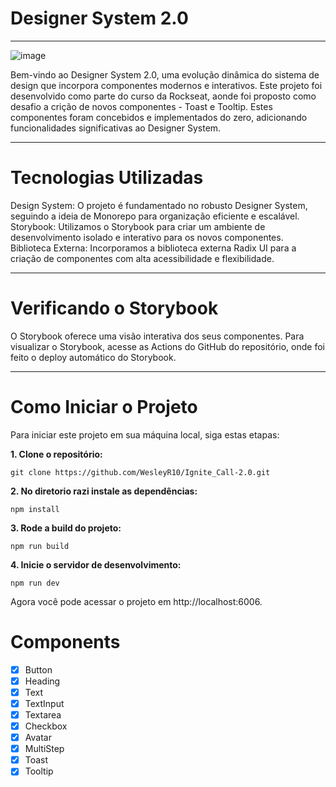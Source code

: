 # Designer System 2.0
***
![image](https://github.com/WesleyR10/Ignite_Call-2.0/assets/115756312/a5e6a168-f0f3-4133-bec5-b8e346dcf7e3)


Bem-vindo ao Designer System 2.0, uma evolução dinâmica do sistema de design que incorpora componentes modernos e interativos. Este projeto foi desenvolvido como parte do curso da Rockseat, aonde foi proposto como desafio a crição de novos componentes - Toast e Tooltip. Estes componentes foram concebidos e implementados do zero, adicionando funcionalidades significativas ao Designer System.
***

# Tecnologias Utilizadas

Design System: O projeto é fundamentado no robusto Designer System, seguindo a ideia de Monorepo para organização eficiente e escalável.
Storybook: Utilizamos o Storybook para criar um ambiente de desenvolvimento isolado e interativo para os novos componentes.
Biblioteca Externa: Incorporamos a biblioteca externa Radix UI para a criação de componentes com alta acessibilidade e flexibilidade.
***

# Verificando o Storybook

O Storybook oferece uma visão interativa dos seus componentes. Para visualizar o Storybook, acesse as Actions do GitHub do repositório, onde foi feito o deploy automático do Storybook.
***

# Como Iniciar o Projeto

Para iniciar este projeto em sua máquina local, siga estas etapas:

**1. Clone o repositório:** 

```
git clone https://github.com/WesleyR10/Ignite_Call-2.0.git
```
**2. No diretorio razi instale as dependências:**

```
npm install
```

**3. Rode a build do projeto:**
```
npm run build
```

**4. Inicie o servidor de desenvolvimento:**
```
npm run dev
```

Agora você pode acessar o projeto em http://localhost:6006.

# Components

- [x] Button
- [x] Heading
- [x] Text
- [x] TextInput
- [x] Textarea
- [x] Checkbox
- [x] Avatar
- [x] MultiStep
- [x] Toast
- [x] Tooltip
